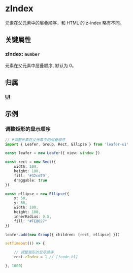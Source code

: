 # zIndex

元素在父元素中的层叠顺序，和 HTML 的 z-index 略有不同。

## 关键属性

### zIndex: `number`

元素在父元素中层叠顺序, 默认为 0。

## 归属

### [UI](/reference/display/UI.md)

## 示例

### 调整矩形的显示顺序

```ts
// #调整元素在父元素中的层叠顺序
import { Leafer, Group, Rect, Ellipse } from 'leafer-ui'

const leafer = new Leafer({ view: window })

const rect = new Rect({
    width: 100,
    height: 100,
    fill: '#32cd79',
    draggable: true
})

const ellipse = new Ellipse({
    x: 50,
    y: 50,
    width: 100,
    height: 100,
    innerRadius: 0.5,
    fill: "#FEB027"
})

leafer.add(new Group({ children: [rect, ellipse] }))

setTimeout(() => {

    // 调整矩形的显示顺序
    rect.zIndex = 1 // [!code hl]

}, 1000)
```
